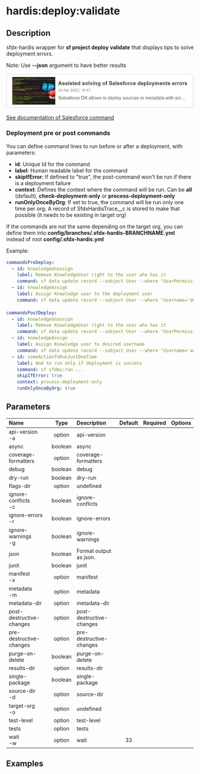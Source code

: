 <!-- This file has been generated with command 'sf hardis:doc:plugin:generate'. Please do not update it manually or it may be overwritten -->
# hardis:deploy:validate

## Description

sfdx-hardis wrapper for **sf project deploy validate** that displays tips to solve deployment errors.

Note: Use **--json** argument to have better results

[![Assisted solving of Salesforce deployments errors](https://github.com/hardisgroupcom/sfdx-hardis/raw/main/docs/assets/images/article-deployment-errors.jpg)](https://nicolas.vuillamy.fr/assisted-solving-of-salesforce-deployments-errors-47f3666a9ed0)

[See documentation of Salesforce command](https://developer.salesforce.com/docs/atlas.en-us.sfdx_cli_reference.meta/sfdx_cli_reference/cli_reference_project_commands_unified.htm#cli_reference_project_deploy_validate_unified)

### Deployment pre or post commands

You can define command lines to run before or after a deployment, with parameters:

- **id**: Unique Id for the command
- **label**: Human readable label for the command
- **skipIfError**: If defined to "true", the post-command won't be run if there is a deployment failure
- **context**: Defines the context where the command will be run. Can be **all** (default), **check-deployment-only** or **process-deployment-only**
- **runOnlyOnceByOrg**: If set to true, the command will be run only one time per org. A record of SfdxHardisTrace__c is stored to make that possible (it needs to be existing in target org)

If the commands are not the same depending on the target org, you can define them into **config/branches/.sfdx-hardis-BRANCHNAME.yml** instead of root **config/.sfdx-hardis.yml**

Example:

```yaml
commandsPreDeploy:
  - id: knowledgeUnassign
    label: Remove KnowledgeUser right to the user who has it
    command: sf data update record --sobject User --where "UserPermissionsKnowledgeUser='true'" --values "UserPermissionsKnowledgeUser='false'" --json
  - id: knowledgeAssign
    label: Assign Knowledge user to the deployment user
    command: sf data update record --sobject User --where "Username='deploy.github@myclient.com'" --values "UserPermissionsKnowledgeUser='true'" --json

commandsPostDeploy:
  - id: knowledgeUnassign
    label: Remove KnowledgeUser right to the user who has it
    command: sf data update record --sobject User --where "UserPermissionsKnowledgeUser='true'" --values "UserPermissionsKnowledgeUser='false'" --json
  - id: knowledgeAssign
    label: Assign Knowledge user to desired username
    command: sf data update record --sobject User --where "Username='admin-yser@myclient.com'" --values "UserPermissionsKnowledgeUser='true'" --json
  - id: someActionToRunJustOneTime
    label: And to run only if deployment is success
    command: sf sfdmu:run ...
    skipIfError: true
    context: process-deployment-only
    runOnlyOnceByOrg: true
```


## Parameters

| Name                     |  Type   | Description              | Default | Required | Options |
|:-------------------------|:-------:|:-------------------------|:-------:|:--------:|:-------:|
| api-version<br/>-a       | option  | api-version              |         |          |         |
| async                    | boolean | async                    |         |          |         |
| coverage-formatters      | option  | coverage-formatters      |         |          |         |
| debug                    | boolean | debug                    |         |          |         |
| dry-run                  | boolean | dry-run                  |         |          |         |
| flags-dir                | option  | undefined                |         |          |         |
| ignore-conflicts<br/>-c  | boolean | ignore-conflicts         |         |          |         |
| ignore-errors<br/>-r     | boolean | ignore-errors            |         |          |         |
| ignore-warnings<br/>-g   | boolean | ignore-warnings          |         |          |         |
| json                     | boolean | Format output as json.   |         |          |         |
| junit                    | boolean | junit                    |         |          |         |
| manifest<br/>-x          | option  | manifest                 |         |          |         |
| metadata<br/>-m          | option  | metadata                 |         |          |         |
| metadata-dir             | option  | metadata-dir             |         |          |         |
| post-destructive-changes | option  | post-destructive-changes |         |          |         |
| pre-destructive-changes  | option  | pre-destructive-changes  |         |          |         |
| purge-on-delete          | boolean | purge-on-delete          |         |          |         |
| results-dir              | option  | results-dir              |         |          |         |
| single-package           | boolean | single-package           |         |          |         |
| source-dir<br/>-d        | option  | source-dir               |         |          |         |
| target-org<br/>-o        | option  | undefined                |         |          |         |
| test-level               | option  | test-level               |         |          |         |
| tests                    | option  | tests                    |         |          |         |
| wait<br/>-w              | option  | wait                     |   33    |          |         |

## Examples


